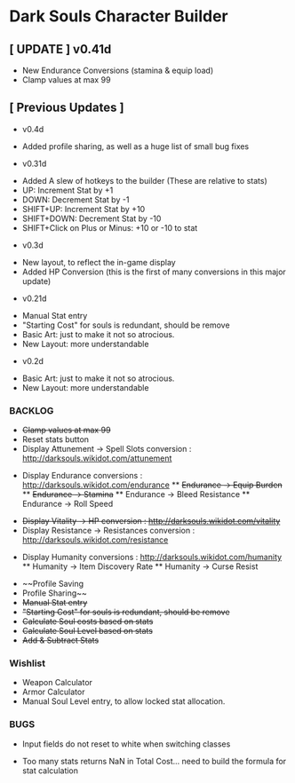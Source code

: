 Dark Souls Character Builder
=====================================

[ UPDATE ] v0.41d
-----------------------------------
* New Endurance Conversions (stamina & equip load)
* Clamp values at max 99

[ Previous Updates ]
-----------------------------------
- v0.4d
 * Added profile sharing, as well as a huge list of small bug fixes

- v0.31d
 * Added A slew of hotkeys to the builder (These are relative to stats)
 * UP: Increment Stat by +1
 * DOWN: Decrement Stat by -1
 * SHIFT+UP: Increment Stat by +10
 * SHIFT+DOWN: Decrement Stat by -10
 * SHIFT+Click on Plus or Minus: +10 or -10 to stat
- v0.3d
 * New layout, to reflect the in-game display
 * Added HP Conversion (this is the first of many conversions in this major update)

- v0.21d
 * Manual Stat entry
 * "Starting Cost" for souls is redundant, should be remove
 * Basic Art: just to make it not so atrocious.
 * New Layout: more understandable

- v0.2d
 * Basic Art: just to make it not so atrocious.
 * New Layout: more understandable

### BACKLOG
* ~~Clamp values at max 99~~
* Reset stats button
* Display Attunement -> Spell Slots conversion : http://darksouls.wikidot.com/attunement
- Display Endurance conversions : http://darksouls.wikidot.com/endurance
** ~~Endurance -> Equip Burden~~
** ~~Endurance -> Stamina~~
** Endurance -> Bleed Resistance
** Endurance -> Roll Speed
* ~~Display Vitality -> HP conversion : http://darksouls.wikidot.com/vitality~~
* Display Resistance -> Resistances conversion : http://darksouls.wikidot.com/resistance
- Display Humanity conversions : http://darksouls.wikidot.com/humanity
** Humanity -> Item Discovery Rate
** Humanity -> Curse Resist
* ~~Profile Saving
* Profile Sharing~~
* ~~Manual Stat entry~~
* ~~"Starting Cost" for souls is redundant, should be remove~~
* ~~Calculate Soul costs based on stats~~
* ~~Calculate Soul Level based on stats~~
* ~~Add & Subtract Stats~~


### Wishlist
* Weapon Calculator
* Armor Calculator
* Manual Soul Level entry, to allow locked stat allocation.


### BUGS
- Input fields do not reset to white when switching classes
* Too many stats returns NaN in Total Cost... need to build the formula for stat calculation